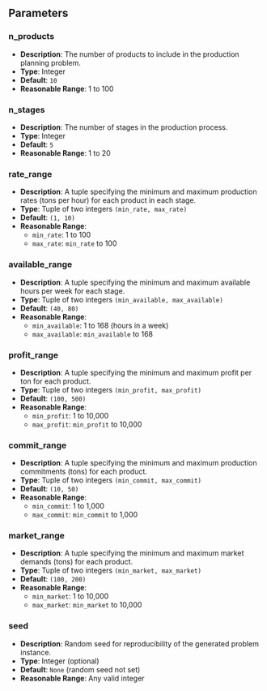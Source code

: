 ## Parameters

### n_products

- **Description**: The number of products to include in the production planning problem.
- **Type**: Integer
- **Default**: `10`
- **Reasonable Range**: 1 to 100

### n_stages

- **Description**: The number of stages in the production process.
- **Type**: Integer
- **Default**: `5`
- **Reasonable Range**: 1 to 20

### rate_range

- **Description**: A tuple specifying the minimum and maximum production rates (tons per hour) for each product in each stage.
- **Type**: Tuple of two integers `(min_rate, max_rate)`
- **Default**: `(1, 10)`
- **Reasonable Range**:
  - `min_rate`: 1 to 100
  - `max_rate`: `min_rate` to 100

### available_range

- **Description**: A tuple specifying the minimum and maximum available hours per week for each stage.
- **Type**: Tuple of two integers `(min_available, max_available)`
- **Default**: `(40, 80)`
- **Reasonable Range**:
  - `min_available`: 1 to 168 (hours in a week)
  - `max_available`: `min_available` to 168

### profit_range

- **Description**: A tuple specifying the minimum and maximum profit per ton for each product.
- **Type**: Tuple of two integers `(min_profit, max_profit)`
- **Default**: `(100, 500)`
- **Reasonable Range**:
  - `min_profit`: 1 to 10,000
  - `max_profit`: `min_profit` to 10,000

### commit_range

- **Description**: A tuple specifying the minimum and maximum production commitments (tons) for each product.
- **Type**: Tuple of two integers `(min_commit, max_commit)`
- **Default**: `(10, 50)`
- **Reasonable Range**:
  - `min_commit`: 1 to 1,000
  - `max_commit`: `min_commit` to 1,000

### market_range

- **Description**: A tuple specifying the minimum and maximum market demands (tons) for each product.
- **Type**: Tuple of two integers `(min_market, max_market)`
- **Default**: `(100, 200)`
- **Reasonable Range**:
  - `min_market`: 1 to 10,000
  - `max_market`: `min_market` to 10,000

### seed

- **Description**: Random seed for reproducibility of the generated problem instance.
- **Type**: Integer (optional)
- **Default**: `None` (random seed not set)
- **Reasonable Range**: Any valid integer